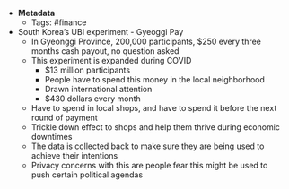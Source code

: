 - **Metadata**
    - Tags: #finance
- South Korea’s UBI experiment - Gyeoggi Pay
    - In Gyeonggi Province, 200,000 participants, $250 every three months cash payout, no question asked
    - This experiment is expanded during COVID
        - $13 million participants
        - People have to spend this money in the local neighborhood
        - Drawn international attention
        - $430 dollars every month
    - Have to spend in local shops, and have to spend it before the next round of payment
    - Trickle down effect to shops and help them thrive during economic downtimes
    - The data is collected back to make sure they are being used to achieve their intentions
    - Privacy concerns with this are people fear this might be used to push certain political agendas
